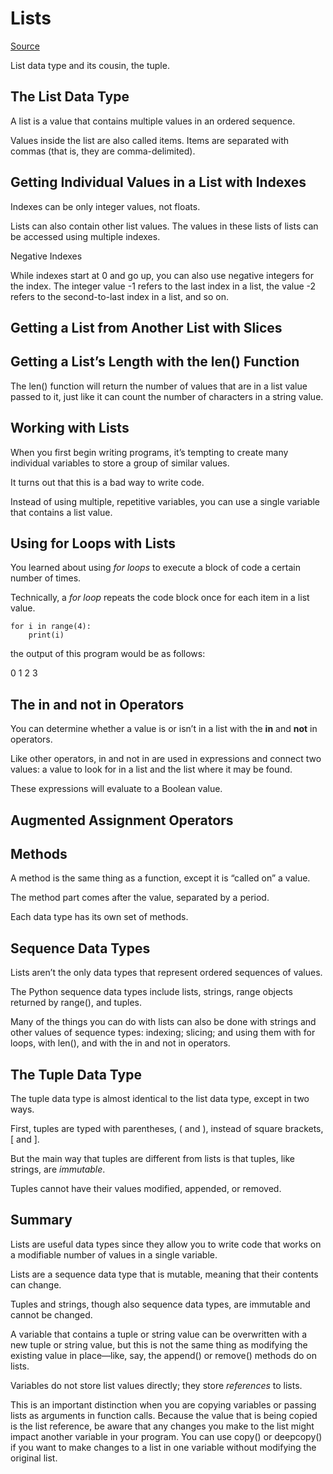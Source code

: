 # Lists

[Source](https://automatetheboringstuff.com/2e/chapter4/)

List data type and its cousin, the tuple.

## The List Data Type

A list is a value that contains multiple values in an ordered sequence.

Values inside the list are also called items. 
Items are separated with commas (that is, they are comma-delimited).

## Getting Individual Values in a List with Indexes

Indexes can be only integer values, not floats.

Lists can also contain other list values. The values in these lists of lists can be accessed using multiple indexes.

Negative Indexes

While indexes start at 0 and go up, you can also use negative integers for the index. The integer value -1 refers to the last index in a list, the value -2 refers to the second-to-last index in a list, and so on. 

## Getting a List from Another List with Slices

## Getting a List’s Length with the len() Function

The len() function will return the number of values that are in a list value passed to it, just like it can count the number of characters in a string value.

## Working with Lists

When you first begin writing programs, it’s tempting to create many individual variables to store a group of similar values.

It turns out that this is a bad way to write code.

Instead of using multiple, repetitive variables, you can use a single variable that contains a list value.

## Using for Loops with Lists

You learned about using *for loops* to execute a block of code a certain number of times. 

Technically, a *for loop* repeats the code block once for each item in a list value. 

    for i in range(4):
        print(i)

the output of this program would be as follows:

0
1
2
3

## The in and not in Operators

You can determine whether a value is or isn’t in a list with the **in** and **not** in operators. 

Like other operators, in and not in are used in expressions and connect two values: a value to look for in a list and the list where it may be found. 

These expressions will evaluate to a Boolean value. 

## Augmented Assignment Operators

## Methods

A method is the same thing as a function, except it is “called on” a value.

The method part comes after the value, separated by a period.

Each data type has its own set of methods.

## Sequence Data Types

Lists aren’t the only data types that represent ordered sequences of values.

The Python sequence data types include lists, strings, range objects returned by range(), and tuples.

Many of the things you can do with lists can also be done with strings and other values of sequence types: indexing; slicing; and using them with for loops, with len(), and with the in and not in operators.

## The Tuple Data Type

The tuple data type is almost identical to the list data type, except in two ways. 

First, tuples are typed with parentheses, ( and ), instead of square brackets, [ and ].

But the main way that tuples are different from lists is that tuples, like strings, are *immutable*.

Tuples cannot have their values modified, appended, or removed.

## Summary

Lists are useful data types since they allow you to write code that works on a modifiable number of values in a single variable.

Lists are a sequence data type that is mutable, meaning that their contents can change. 

Tuples and strings, though also sequence data types, are immutable and cannot be changed.

A variable that contains a tuple or string value can be overwritten with a new tuple or string value, but this is not the same thing as modifying the existing value in place—like, say, the append() or remove() methods do on lists.

Variables do not store list values directly; they store *references* to lists.

This is an important distinction when you are copying variables or passing lists as arguments in function calls. Because the value that is being copied is the list reference, be aware that any changes you make to the list might impact another variable in your program. 
You can use copy() or deepcopy() if you want to make changes to a list in one variable without modifying the original list.
